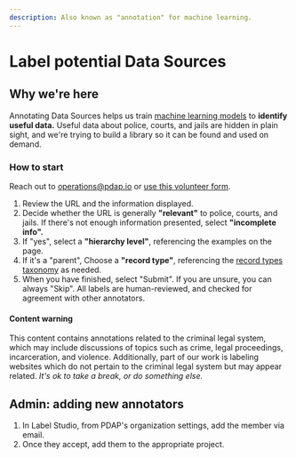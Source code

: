 ```yaml
---
description: Also known as "annotation" for machine learning.
---
```


# Label potential Data Sources

## Why we're here

Annotating Data Sources helps us train [machine learning models](https://huggingface.co/PDAP) to **identify useful data.** Useful data about police, courts, and jails are hidden in plain sight, and we're trying to build a library so it can be found and used on demand.

### How to start

Reach out to [operations@pdap.io](mailto:operations@pdap.io) or [use this volunteer form](https://airtable.com/appcYa6x4nS7W8IR3/shrk9c5sBsBr3cdJJ).

1. Review the URL and the information displayed.&#x20;
2. Decide whether the URL is generally **"relevant"** to police, courts, and jails. If there's not enough information presented, select **"incomplete info".**
3. If "yes", select a **"hierarchy level"**, referencing the examples on the page.
4. If it's a "parent", Choose a **"record type"**, referencing the [record types taxonomy](../data-dictionaries/record-types-taxonomy.md) as needed.
5. When you have finished, select "Submit". If you are unsure, you can always "Skip". All labels are human-reviewed, and checked for agreement with other annotators.

#### Content warning

This content contains annotations related to the criminal legal system, which may include discussions of topics such as crime, legal proceedings, incarceration, and violence. Additionally, part of our work is labeling websites which do not pertain to the criminal legal system but may appear related. _It's ok to take a break, or do something else._

## Admin: adding new annotators

1. In Label Studio, from PDAP's organization settings, add the member via email.
2. Once they accept, add them to the appropriate project.
